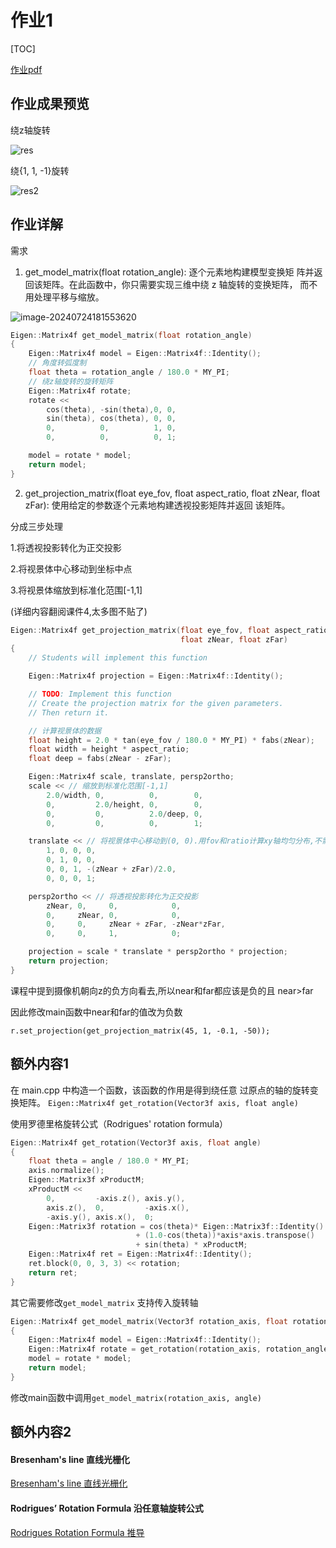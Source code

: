 # 作业1

[TOC]

[作业pdf](../Assignment1.pdf)

## 作业成果预览

绕z轴旋转

![res](Assignment1.assets/res.gif)

绕{1, 1, -1}旋转

![res2](Assignment1.assets/res2.gif)

## 作业详解

需求

1.  get_model_matrix(float rotation_angle): 逐个元素地构建模型变换矩 阵并返回该矩阵。在此函数中，你只需要实现三维中绕 z 轴旋转的变换矩阵， 而不用处理平移与缩放。

   ![image-20240724181553620](Assignment1.assets/image-20240724181553620.png)

   ```cpp
   Eigen::Matrix4f get_model_matrix(float rotation_angle)
   {
       Eigen::Matrix4f model = Eigen::Matrix4f::Identity();
       // 角度转弧度制
       float theta = rotation_angle / 180.0 * MY_PI;
       // 绕z轴旋转的旋转矩阵
       Eigen::Matrix4f rotate;
       rotate << 
           cos(theta), -sin(theta),0, 0,
           sin(theta), cos(theta), 0, 0,
           0,          0,          1, 0,
           0,          0,          0, 1;
   
       model = rotate * model;
       return model;
   }
   ```

2.  get_projection_matrix(float eye_fov, float aspect_ratio, float zNear, float zFar): 使用给定的参数逐个元素地构建透视投影矩阵并返回 该矩阵。

   分成三步处理

   1.将透视投影转化为正交投影 

   2.将视景体中心移动到坐标中点 

   3.将视景体缩放到标准化范围[-1,1]

   (详细内容翻阅课件4,太多图不贴了)

   ```cpp
   Eigen::Matrix4f get_projection_matrix(float eye_fov, float aspect_ratio,
                                         float zNear, float zFar)
   {
       // Students will implement this function
   
       Eigen::Matrix4f projection = Eigen::Matrix4f::Identity();
   
       // TODO: Implement this function
       // Create the projection matrix for the given parameters.
       // Then return it.
   
       // 计算视景体的数据
       float height = 2.0 * tan(eye_fov / 180.0 * MY_PI) * fabs(zNear);
       float width = height * aspect_ratio;
       float deep = fabs(zNear - zFar); 
   
       Eigen::Matrix4f scale, translate, persp2ortho;
       scale << // 缩放到标准化范围[-1,1]
           2.0/width, 0,          0,        0,
           0,         2.0/height, 0,        0,
           0,         0,          2.0/deep, 0,
           0,         0,          0,        1;
   
       translate << // 将视景体中心移动到(0, 0).用fov和ratio计算xy轴均匀分布,不需要平移
           1, 0, 0, 0,
           0, 1, 0, 0,
           0, 0, 1, -(zNear + zFar)/2.0, 
           0, 0, 0, 1;
   
       persp2ortho << // 将透视投影转化为正交投影
           zNear, 0,     0,            0,
           0,     zNear, 0,            0,
           0,     0,     zNear + zFar, -zNear*zFar,
           0,     0,     1,            0;
   
       projection = scale * translate * persp2ortho * projection;
       return projection;
   }
   ```

课程中提到摄像机朝向z的负方向看去,所以near和far都应该是负的且 near>far

因此修改main函数中near和far的值改为负数

`r.set_projection(get_projection_matrix(45, 1, -0.1, -50));`

## 额外内容1

在 main.cpp 中构造一个函数，该函数的作用是得到绕任意 过原点的轴的旋转变换矩阵。 `Eigen::Matrix4f get_rotation(Vector3f axis, float angle)`

使用罗德里格旋转公式（Rodrigues' rotation formula）

```cpp
Eigen::Matrix4f get_rotation(Vector3f axis, float angle)
{
    float theta = angle / 180.0 * MY_PI;
    axis.normalize();
    Eigen::Matrix3f xProductM;
    xProductM << 
        0,         -axis.z(), axis.y(),  
        axis.z(),  0,         -axis.x(), 
        -axis.y(), axis.x(),  0;
    Eigen::Matrix3f rotation = cos(theta)* Eigen::Matrix3f::Identity() 
                            + (1.0-cos(theta))*axis*axis.transpose()
                            + sin(theta) * xProductM;
    Eigen::Matrix4f ret = Eigen::Matrix4f::Identity();
    ret.block(0, 0, 3, 3) << rotation;
    return ret;
}
```

其它需要修改`get_model_matrix` 支持传入旋转轴

```cpp
Eigen::Matrix4f get_model_matrix(Vector3f rotation_axis, float rotation_angle)
{
    Eigen::Matrix4f model = Eigen::Matrix4f::Identity();
    Eigen::Matrix4f rotate = get_rotation(rotation_axis, rotation_angle);
    model = rotate * model;
    return model;
}
```

修改main函数中调用`get_model_matrix(rotation_axis, angle)`

## 额外内容2

#### Bresenham's line 直线光栅化

[Bresenham's line 直线光栅化](./Bresenhamsline.md)

#### Rodrigues’ Rotation Formula 沿任意轴旋转公式

[Rodrigues Rotation Formula 推导](./RodriguesRotationFormula.md)

